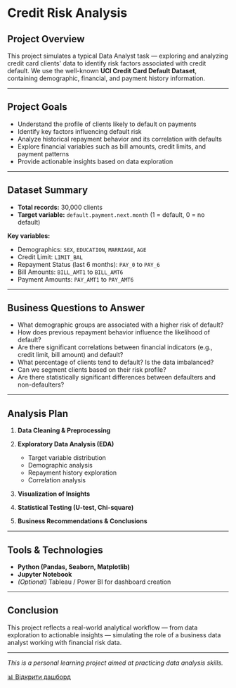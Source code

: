 # Credit Risk Analysis 

## Project Overview

This project simulates a typical Data Analyst task — exploring and analyzing credit card clients' data to identify risk factors associated with credit default. We use the well-known **UCI Credit Card Default Dataset**, containing demographic, financial, and payment history information.

---

## Project Goals

* Understand the profile of clients likely to default on payments
* Identify key factors influencing default risk
* Analyze historical repayment behavior and its correlation with defaults
* Explore financial variables such as bill amounts, credit limits, and payment patterns
* Provide actionable insights based on data exploration

---

## Dataset Summary

* **Total records:** 30,000 clients
* **Target variable:** `default.payment.next.month` (1 = default, 0 = no default)

**Key variables:**

* Demographics: `SEX`, `EDUCATION`, `MARRIAGE`, `AGE`
* Credit Limit: `LIMIT_BAL`
* Repayment Status (last 6 months): `PAY_0` to `PAY_6`
* Bill Amounts: `BILL_AMT1` to `BILL_AMT6`
* Payment Amounts: `PAY_AMT1` to `PAY_AMT6`

---

## Business Questions to Answer

* What demographic groups are associated with a higher risk of default?
* How does previous repayment behavior influence the likelihood of default?
* Are there significant correlations between financial indicators (e.g., credit limit, bill amount) and default?
* What percentage of clients tend to default? Is the data imbalanced?
* Can we segment clients based on their risk profile?
* Are there statistically significant differences between defaulters and non-defaulters?

---

## Analysis Plan

1. **Data Cleaning & Preprocessing**
2. **Exploratory Data Analysis (EDA)**

   * Target variable distribution
   * Demographic analysis
   * Repayment history exploration
   * Correlation analysis
3. **Visualization of Insights**
4. **Statistical Testing (U-test, Chi-square)**
5. **Business Recommendations & Conclusions**

---

## Tools & Technologies

* **Python (Pandas, Seaborn, Matplotlib)**
* **Jupyter Notebook**
* *(Optional)* Tableau / Power BI for dashboard creation

---

## Conclusion

This project reflects a real-world analytical workflow — from data exploration to actionable insights — simulating the role of a business data analyst working with financial risk data.

---

*This is a personal learning project aimed at practicing data analysis skills.*

<a href="https://docs.google.com/spreadsheets/d/1hw0Hc1at1As9ak680XT4Z10BMpS-HcAxHmTBEltydpY/edit?usp=sharing" target="_blank">
  📊 Відкрити дашборд
</a>
